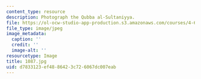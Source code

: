 ```yaml
---
content_type: resource
description: Photograph the Qubba al-Sultaniyya.
file: https://ol-ocw-studio-app-production.s3.amazonaws.com/courses/4-615-the-architecture-of-cairo-spring-2002/d7833123ef4886423c726067dc007eab_1087.jpg
file_type: image/jpeg
image_metadata:
  caption: ''
  credit: ''
  image-alt: ''
resourcetype: Image
title: 1087.jpg
uid: d7833123-ef48-8642-3c72-6067dc007eab
---
```

